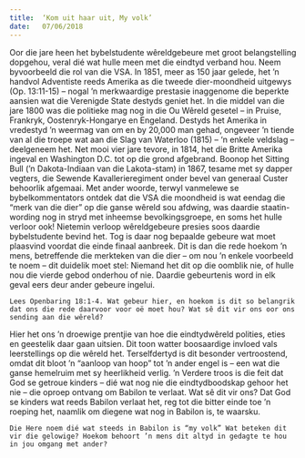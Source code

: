 ```yaml
---
title:  ‘Kom uit haar uit, My volk’
date:   07/06/2018
---
```


Oor die jare heen het bybelstudente wêreldgebeure met groot belangstelling dopgehou, veral dié wat hulle meen met die eindtyd verband hou. Neem byvoorbeeld die rol van die VSA. In 1851, meer as 150 jaar gelede, het ’n handvol Adventiste reeds Amerika as die tweede dier-moondheid uitgewys (Op. 13:11-15) – nogal ’n merkwaardige prestasie inaggenome die beperkte aansien wat die Verenigde State destyds geniet het. In die middel van die jare 1800 was die politieke mag nog in die Ou Wêreld gesetel – in Pruise, Frankryk, Oostenryk-Hongarye en Engeland. Destyds het Amerika in vredestyd ’n weermag van om en by 20,000 man gehad, ongeveer ’n tiende van al die troepe wat aan die Slag van Waterloo (1815) – ‘n enkele veldslag – deelgeneem het. Net mooi vier jare tevore, in 1814, het die Britte Amerika ingeval en Washington D.C. tot op die grond afgebrand. Boonop het Sitting Bull (’n Dakota-Indiaan van die Lakota-stam) in 1867, tesame met sy dapper vegters, die Sewende Kavallerieregiment onder bevel van generaal Custer behoorlik afgemaai. Met ander woorde, terwyl vanmelewe se bybelkommentators ontdek dat die VSA die moondheid is wat eendag die “merk van die dier” op die ganse wêreld sou afdwing, was daardie staatin-wording nog in stryd met inheemse bevolkingsgroepe, en soms het hulle verloor ook! Nietemin verloop wêreldgebeure presies soos daardie bybelstudente bevind het. Tog is daar nog bepaalde gebeure wat moet plaasvind voordat die einde finaal aanbreek. Dit is dan die rede hoekom ’n mens, betreffende die merkteken van die dier – om nou ’n enkele voorbeeld te noem – dit duidelik moet stel: Niemand het dit op die oomblik nie, of hulle nou die vierde gebod onderhou of nie. Daardie gebeurtenis word in elk geval eers deur ander gebeure ingelui. 

`Lees Openbaring 18:1-4. Wat gebeur hier, en hoekom is dit so belangrik dat ons die rede daarvoor voor oë moet hou? Wat sê dit vir ons oor ons sending aan die wêreld?` 

Hier het ons ’n droewige prentjie van hoe die eindtydwêreld polities, eties en geestelik daar gaan uitsien. Dit toon watter boosaardige invloed vals leerstellings op die wêreld het. Terselfdertyd is dit besonder vertroostend, omdat dit bloot ’n “aanloop van hoop” tot ’n ander engel is – een wat die ganse hemelruim met sy heerlikheid verlig. ’n Verdere troos is die feit dat God se getroue kinders – dié wat nog nie die eindtydboodskap gehoor het nie – die oproep ontvang om Babilon te verlaat. Wat sê dit vir ons? Dat God se kinders wat reeds Babilon verlaat het, reg tot die bitter einde toe ’n roeping het, naamlik om diegene wat nog in Babilon is, te waarsku. 

`Die Here noem dié wat steeds in Babilon is “my volk” Wat beteken dit vir die gelowige? Hoekom behoort ’n mens dit altyd in gedagte te hou in jou omgang met ander?`